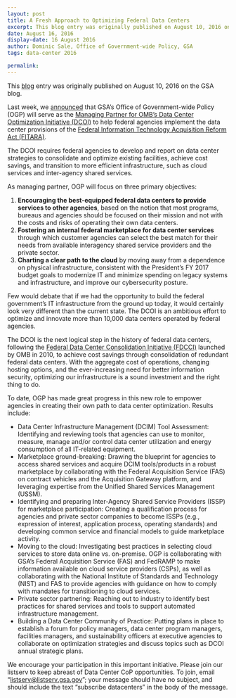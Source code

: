 ```yaml
---
layout: post
title: A Fresh Approach to Optimizing Federal Data Centers
excerpt: This blog entry was originally published on August 10, 2016 on the GSA blog. Last week, we announced that GSA’s Office of Government-wide Policy (OGP) will serve as the Managing Partner for OMB’s Data Center Optimization Initiative (DCOI) to help federal agencies implement the data center provisions of the [Federal Information Technology Acquisition Reform Act (FITARA).
date: August 16, 2016
display-date: 16 August 2016
author: Dominic Sale, Office of Government-wide Policy, GSA
tags: data-center 2016

permalink:
---
```

This [blog](https://gsablogs.gsa.gov/gsablog/2016/08/10/a-fresh-approach-to-optimizing-federal-data-centers/) entry was originally published on August 10, 2016 on the GSA blog.

Last week, we [announced](https://www.gsa.gov/portal/content/141466) that GSA’s Office of Government-wide Policy (OGP) will serve as the [Managing Partner for OMB’s Data Center Optimization Initiative (DCOI)](https://www.whitehouse.gov/wp-content/uploads/legacy_drupal_files/omb/memoranda/2015/m-15-14.pdf) to help federal agencies implement the data center provisions of the [Federal Information Technology Acquisition Reform Act (FITARA)](https://management.cio.gov/#omb-memorandum-m-15-14-management-and-oversight-of-federal-information-technology).

The DCOI requires federal agencies to develop and report on data center strategies to consolidate and optimize existing facilities, achieve cost savings, and transition to more efficient infrastructure, such as cloud services and inter-agency shared services.

As managing partner, OGP will focus on three primary objectives:
1. **Encouraging the best-equipped federal data centers to provide services to other agencies**, based on the notion that most programs, bureaus and agencies should be focused on their mission and not with the costs and risks of operating their own data centers.
2. **Fostering an internal federal marketplace for data center services** through which customer agencies can select the best match for their needs from available interagency shared service providers and the private sector.
3. **Charting a clear path to the cloud** by moving away from a dependence on physical infrastructure, consistent with the President’s FY 2017 budget goals to modernize IT and minimize spending on legacy systems and infrastructure, and improve our cybersecurity posture.

Few would debate that if we had the opportunity to build the federal government’s IT infrastructure from the ground up today, it would certainly look very different than the current state. The DCOI is an ambitious effort to optimize and innovate more than 10,000 data centers operated by federal agencies.

The DCOI is the next logical step in the history of federal data centers, following the [Federal Data Center Consolidation Initiative (FDCCI)](https://www.whitehouse.gov/sites/default/files/omb/assets/egov_docs/federal_data_center_consolidation_initiative_02-26-2010.pdf) launched by OMB in 2010, to achieve cost savings through consolidation of redundant federal data centers. With the aggregate cost of operations, changing hosting options, and the ever-increasing need for better information security, optimizing our infrastructure is a sound investment and the right thing to do.

To date, OGP has made great progress in this new role to empower agencies in creating their own path to data center optimization. Results include:
* Data Center Infrastructure Management (DCIM) Tool Assessment: Identifying and reviewing tools that agencies can use to monitor, measure, manage and/or control data center utilization and energy consumption of all IT-related equipment.
* Marketplace ground-breaking: Drawing the blueprint for agencies to access shared services and acquire DCIM tools/products in a robust marketplace by collaborating with the Federal Acquisition Service (FAS) on contract vehicles and the Acquisition Gateway platform, and leveraging expertise from the Unified Shared Services Management (USSM).
* Identifying and preparing Inter-Agency Shared Service Providers (ISSP) for marketplace participation: Creating a qualification process for agencies and private sector companies to become ISSPs (e.g., expression of interest, application process, operating standards) and developing common service and financial models to guide marketplace activity.
* Moving to the cloud: Investigating best practices in selecting cloud services to store data online vs. on-premise. OGP is collaborating with GSA’s Federal Acquisition Service (FAS) and FedRAMP to make information available on cloud service providers (CSPs), as well as collaborating with the National Institute of Standards and Technology (NIST) and FAS to provide agencies with guidance on how to comply with mandates for transitioning to cloud services.
* Private sector partnering: Reaching out to industry to identify best practices for shared services and tools to support automated infrastructure management.
* Building a Data Center Community of Practice: Putting plans in place to establish a forum for policy managers, data center program managers, facilities managers, and sustainability officers at executive agencies to collaborate on optimization strategies and discuss topics such as DCOI annual strategic plans.

We encourage your participation in this important initiative. Please join our listserv to keep abreast of Data Center CoP opportunities. To join, email “[listserv@listserv.gsa.gov](mailto:listserv@listserv.gsa.gov)”; your message should have no subject, and should include the text “subscribe datacenters” in the body of the message.